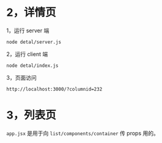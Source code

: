 # 2，详情页

1，运行 server 端
```
node detal/server.js  
```

2，运行 client 端
```
node detal/index.js
```

3，页面访问
```
http://localhost:3000/?columnid=232
```

# 3，列表页

`app.jsx` 是用于向 `list/components/container` 传 props 用的。